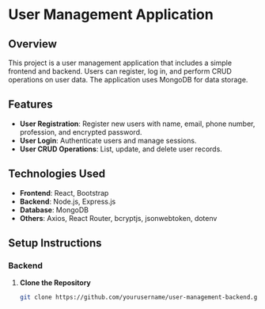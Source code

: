 # User Management Application

## Overview

This project is a user management application that includes a simple frontend and backend. Users can register, log in, and perform CRUD operations on user data. The application uses MongoDB for data storage.

## Features

- **User Registration**: Register new users with name, email, phone number, profession, and encrypted password.
- **User Login**: Authenticate users and manage sessions.
- **User CRUD Operations**: List, update, and delete user records.

## Technologies Used

- **Frontend**: React, Bootstrap
- **Backend**: Node.js, Express.js
- **Database**: MongoDB
- **Others**: Axios, React Router, bcryptjs, jsonwebtoken, dotenv

## Setup Instructions

### Backend

1. **Clone the Repository**
   ```bash
   git clone https://github.com/yourusername/user-management-backend.git
